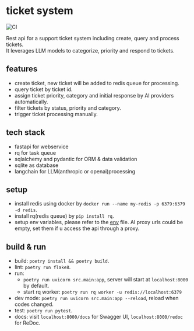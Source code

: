 # ticket system
![CI](https://github.com/reminia/ticket-system/actions/workflows/ci.yml/badge.svg)

Rest api for a support ticket system including create, query and process tickets. <br/>
It leverages LLM models to categorize, priority and respond to tickets.

## features

* create ticket, new ticket will be added to redis queue for processing.
* query ticket by ticket id.
* assign ticket priority, category and initial response by AI providers automatically.
* filter tickets by status, priority and category.
* trigger ticket processing manually.

## tech stack

* fastapi for webservice
* rq for task queue
* sqlalchemy and pydantic for ORM & data validation
* sqlite as database
* langchain for LLM(anthropic or openai)processing

## setup

* install redis using docker by `docker run --name my-redis -p 6379:6379 -d redis`.
* install rq(redis queue) by `pip install rq`.
* setup env variables, please refer to the [env](.env.example) file.
AI proxy urls could be empty, set them if u access the api through a proxy.

## build & run

* build: `poetry install && poetry build`.
* lint: `poetry run flake8`.
* run:
    - `poetry run uvicorn src.main:app`, server will start at `localhost:8000` by default.
    -  start rq worker: `poetry run rq worker -u redis://localhost:6379`
* dev mode: `poetry run uvicorn src.main:app --reload`, reload when codes changed.
* test: `poetry run pytest`.
* docs: visit `localhost:8000/docs` for Swagger UI, `localhost:8000/redoc` for ReDoc.
